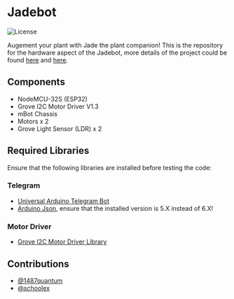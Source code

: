 # Jadebot
![License](https://img.shields.io/github/license/quantumxt/jadebot?style=for-the-badge)

Augement your plant with Jade the plant companion! This is the repository for the hardware aspect of the Jadebot, more details of the project could be found [here](https://cyaninfinite.com/hack-n-roll-2020) and [here](https://devpost.com/software/jade-companion).

## Components
- NodeMCU-32S (ESP32)
- Grove I2C Motor Driver V1.3
- mBot Chassis
- Motors x 2
- Grove Light Sensor (LDR) x 2

## Required Libraries
Ensure that the following libraries are installed before testing the code:
### Telegram
- [Universal Arduino Telegram Bot](https://github.com/witnessmenow/Universal-Arduino-Telegram-Bot) 
- [Arduino Json](https://github.com/bblanchon/ArduinoJson), ensure that the installed version is 5.X instead of 6.X!
### Motor Driver
- [Grove I2C Motor Driver Library](https://github.com/Seeed-Studio/Grove_I2C_Motor_Driver)

## Contributions
- [@1487quantum](https://github.com/1487quantum)
- [@schoolex](https://github.com/schoolex)
